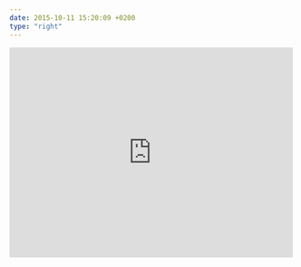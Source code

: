 ```yaml
---
date: 2015-10-11 15:20:09 +0200
type: "right"
---
```

<iframe src="https://www.facebook.com/plugins/post.php?href=https%3A%2F%2Fwww.facebook.com%2Fphoto.php%3Ffbid%3D449902831859609%26set%3Da.203141553202406.1073741827.100005196870195%26type%3D3&width=500" width="500" height="370" style="border:none;overflow:hidden" scrolling="no" frameborder="0" allowTransparency="true"></iframe>
